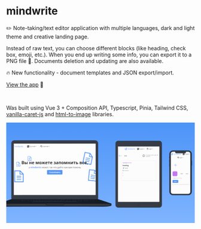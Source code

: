 # mindwrite

:pencil2: Note-taking/text editor application with multiple languages, dark and light theme and creative landing page.

Instead of raw text, you can choose different blocks (like heading, check box, emoji, etc.). When you end up writing some info, you can export it to a PNG file :floppy_disk:. Documents deletion and updating are also available.

:fire: New functionality - document templates and JSON export/import.

[View the app](https://mindwritee.netlify.app/) :eyes:

⠀

Was built using Vue 3 + Composition API, Typescript, Pinia, Tailwind CSS, [vanilla-caret-js](https://github.com/abhas9/vanilla-caret-js) and [html-to-image](https://github.com/bubkoo/html-to-image) libraries.

![Application preview](https://github.com/crucials/mindwrite/blob/master/preview.png)
